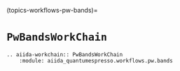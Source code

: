 (topics-workflows-pw-bands)=

# `PwBandsWorkChain`

```{eval-rst}
.. aiida-workchain:: PwBandsWorkChain
    :module: aiida_quantumespresso.workflows.pw.bands
```
